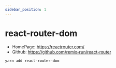 ```yaml
---
sidebar_position: 1
---
```


# react-router-dom

- HomePage: https://reactrouter.com/
- Github: https://github.com/remix-run/react-router

```sh
yarn add react-router-dom
```
